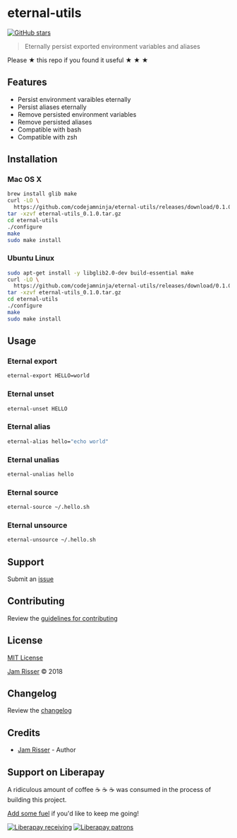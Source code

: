 # eternal-utils

[![GitHub stars](https://img.shields.io/github/stars/codejamninja/eternal-utils.svg?style=social&label=Stars)](https://github.com/codejamninja/eternal-utils)

> Eternally persist exported environment variables and aliases

Please ★ this repo if you found it useful ★ ★ ★


## Features

* Persist environment varaibles eternally
* Persist aliases eternally
* Remove persisted environment variables
* Remove persisted aliases
* Compatible with bash
* Compatible with zsh


## Installation

### Mac OS X

```sh
brew install glib make
curl -LO \
  https://github.com/codejamninja/eternal-utils/releases/download/0.1.0/eternal-utils_0.1.0.tar.gz
tar -xzvf eternal-utils_0.1.0.tar.gz
cd eternal-utils
./configure
make
sudo make install
```

### Ubuntu Linux

```sh
sudo apt-get install -y libglib2.0-dev build-essential make
curl -LO \
  https://github.com/codejamninja/eternal-utils/releases/download/0.1.0/eternal-utils_0.1.0.tar.gz
tar -xzvf eternal-utils_0.1.0.tar.gz
cd eternal-utils
./configure
make
sudo make install
```


## Usage

### Eternal export

```sh
eternal-export HELLO=world
```

### Eternal unset

```sh
eternal-unset HELLO
```

### Eternal alias

```sh
eternal-alias hello="echo world"
```

### Eternal unalias

```sh
eternal-unalias hello
```

### Eternal source

```sh
eternal-source ~/.hello.sh
```

### Eternal unsource

```sh
eternal-unsource ~/.hello.sh
```


## Support

Submit an [issue](https://github.com/codejamninja/eternal-utils/issues/new)


## Contributing

Review the [guidelines for contributing](https://github.com/codejamninja/eternal-utils/blob/master/CONTRIBUTING.md)


## License

[MIT License](https://github.com/codejamninja/eternal-utils/blob/master/LICENSE)

[Jam Risser](https://codejam.ninja) © 2018


## Changelog

Review the [changelog](https://github.com/codejamninja/eternal-utils/blob/master/CHANGELOG.md)


## Credits

* [Jam Risser](https://codejam.ninja) - Author


## Support on Liberapay

A ridiculous amount of coffee ☕ ☕ ☕ was consumed in the process of building this project.

[Add some fuel](https://liberapay.com/codejamninja/donate) if you'd like to keep me going!

[![Liberapay receiving](https://img.shields.io/liberapay/receives/codejamninja.svg?style=flat-square)](https://liberapay.com/codejamninja/donate)
[![Liberapay patrons](https://img.shields.io/liberapay/patrons/codejamninja.svg?style=flat-square)](https://liberapay.com/codejamninja/donate)
